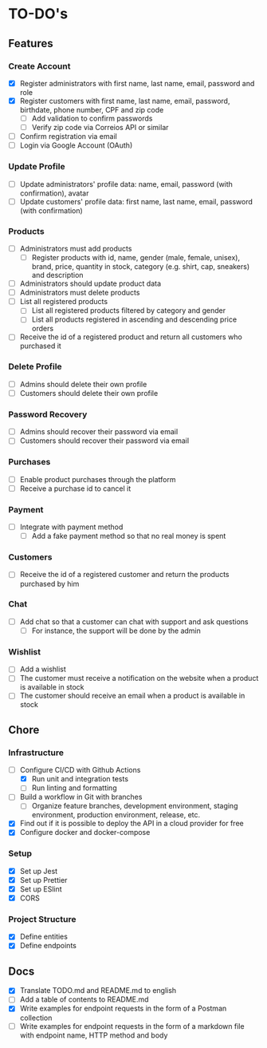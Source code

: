 # TO-DO's

## Features

### Create Account

- [x] Register administrators with first name, last name, email, password and role
- [x] Register customers with first name, last name, email, password, birthdate, phone number, CPF and zip code
     - [ ] Add validation to confirm passwords
     - [ ] Verify zip code via Correios API or similar
- [ ] Confirm registration via email
- [ ] Login via Google Account (OAuth)

### Update Profile

- [ ] Update administrators' profile data: name, email, password (with confirmation), avatar
- [ ] Update customers' profile data: first name, last name, email, password (with confirmation)

### Products

- [ ] Administrators must add products
     - [ ] Register products with id, name, gender (male, female, unisex), brand, price, quantity in stock, category (e.g. shirt, cap, sneakers) and description
- [ ] Administrators should update product data
- [ ] Administrators must delete products
- [ ] List all registered products
     - [ ] List all registered products filtered by category and gender
     - [ ] List all products registered in ascending and descending price orders
- [ ] Receive the id of a registered product and return all customers who purchased it

### Delete Profile

- [ ] Admins should delete their own profile
- [ ] Customers should delete their own profile

### Password Recovery

- [ ] Admins should recover their password via email
- [ ] Customers should recover their password via email

### Purchases

- [ ] Enable product purchases through the platform
- [ ] Receive a purchase id to cancel it

### Payment

- [ ] Integrate with payment method
     - [ ] Add a fake payment method so that no real money is spent

### Customers

- [ ] Receive the id of a registered customer and return the products purchased by him

### Chat

- [ ] Add chat so that a customer can chat with support and ask questions
     - [ ] For instance, the support will be done by the admin

### Wishlist

- [ ] Add a wishlist
- [ ] The customer must receive a notification on the website when a product is available in stock
- [ ] The customer should receive an email when a product is available in stock

## Chore

### Infrastructure

- [ ] Configure CI/CD with Github Actions
     - [x] Run unit and integration tests
     - [ ] Run linting and formatting
- [ ] Build a workflow in Git with branches
     - [ ] Organize feature branches, development environment, staging environment, production environment, release, etc.
- [x] Find out if it is possible to deploy the API in a cloud provider for free
- [x] Configure docker and docker-compose

### Setup

- [x] Set up Jest
- [x] Set up Prettier
- [x] Set up ESlint
- [x] CORS

### Project Structure

- [x] Define entities
- [x] Define endpoints

## Docs

- [x] Translate TODO.md and README.md to english
- [ ] Add a table of contents to README.md
- [x] Write examples for endpoint requests in the form of a Postman collection
- [ ] Write examples for endpoint requests in the form of a markdown file with endpoint name, HTTP method and body
